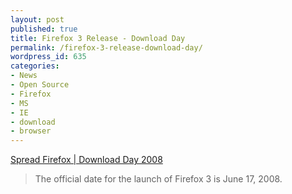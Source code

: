 ```yaml
---
layout: post
published: true
title: Firefox 3 Release - Download Day
permalink: /firefox-3-release-download-day/
wordpress_id: 635
categories:
- News
- Open Source
- Firefox
- MS
- IE
- download
- browser
---
```



<a href="https://affiliates.mozilla.org/en-US/">Spread Firefox | Download Day 2008</a><br /><blockquote>The official date for the launch of Firefox 3 is June 17, 2008.</blockquote>
